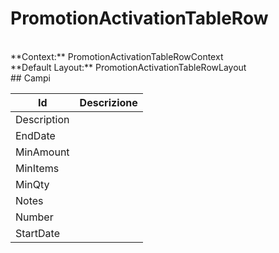 
# PromotionActivationTableRow

<br/>
**Context:** PromotionActivationTableRowContext
<br/>
**Default Layout:** PromotionActivationTableRowLayout



<br/>
## Campi

| Id | Descrizione | 
| --- | --- | 
| Description |  | 
| EndDate |  | 
| MinAmount |  | 
| MinItems |  | 
| MinQty |  | 
| Notes |  | 
| Number |  | 
| StartDate |  | 


